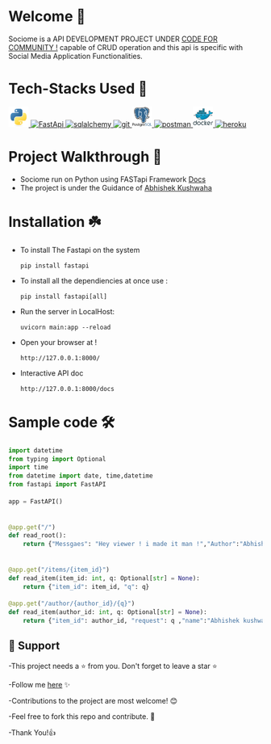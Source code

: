 # Welcome 👋

Sociome is a API DEVELOPMENT PROJECT UNDER [CODE FOR COMMUNITY !](https://github.com/Abbhiishek/Code-For-Community) capable of CRUD operation and this api is specific with Social Media Application Functionalities.

# Tech-Stacks Used 🔮
  <p align="left"> 
   <a href="https://www.python.org" target="_blank" rel="noreferrer"> <img src="https://raw.githubusercontent.com/devicons/devicon/master/icons/python/python-original.svg" alt="python" width="40" height="40"/> </a>
  <a href="https://fastapi.tiangolo.com/" target="_blank" rel="noreferrer"> <img src="https://fastapi.tiangolo.com/img/icon-white.svg" alt="FastApi" width="40" height="40"/> </a> 
  <a href="https://www.sqlalchemy.org/" target="_blank" rel="noreferrer"> <img src="https://www.sqlalchemy.org/img/sqla_logo.png" alt="sqlalchemy" width="100" height="40"/> </a>
  <a href="https://git-scm.com/" target="_blank" rel="noreferrer"> <img src="https://www.vectorlogo.zone/logos/git-scm/git-scm-icon.svg" alt="git" width="40" height="40"/> </a> 
  <a href="https://www.postgresql.org" target="_blank" rel="noreferrer"> <img src="https://raw.githubusercontent.com/devicons/devicon/master/icons/postgresql/postgresql-original-wordmark.svg" alt="postgresql" width="40" height="40"/> </a> 
  <a href="https://postman.com" target="_blank" rel="noreferrer"> <img src="https://www.vectorlogo.zone/logos/getpostman/getpostman-icon.svg" alt="postman" width="40" height="40"/> </a> 
   <a href="https://www.docker.com/" target="_blank" rel="noreferrer"> <img src="https://raw.githubusercontent.com/devicons/devicon/master/icons/docker/docker-original-wordmark.svg" alt="docker" width="40" height="40"/> </a> 
   <a href="https://heroku.com" target="_blank" rel="noreferrer"> <img src="https://www.vectorlogo.zone/logos/heroku/heroku-icon.svg" alt="heroku" width="40" height="40"/> </a> 
   </p>

# Project Walkthrough 🚀

- Sociome run on Python using FASTapi Framework [Docs](https://fastapi.tiangolo.com/)
- The project is under the Guidance of [Abhishek Kushwaha](https://twitter.com/abbhishek_k)


# Installation ☘️

- To install The Fastapi on the system

      pip install fastapi
- To install all the dependiencies at once use :

      pip install fastapi[all]
- Run the server in LocalHost:
  
      uvicorn main:app --reload
- Open your browser at !


      http://127.0.0.1:8000/
- Interactive API doc

      http://127.0.0.1:8000/docs 
# Sample code 🛠

```python
import datetime
from typing import Optional
import time
from datetime import date, time,datetime
from fastapi import FastAPI

app = FastAPI()


@app.get("/")
def read_root():
    return {"Messgaes": "Hey viewer ! i made it man !","Author":"Abhishek Kushwaha"}


@app.get("/items/{item_id}")
def read_item(item_id: int, q: Optional[str] = None):
    return {"item_id": item_id, "q": q}

@app.get("/author/{author_id}/{q}")
def read_item(author_id: int, q: Optional[str] = None):
    return {"item_id": author_id, "request": q ,"name":"Abhishek kushwaha"}
```

## 🙏 Support

-This project needs a ⭐️ from you. Don't forget to leave a star ⭐️

-Follow me [here](https://twitter.com/abbhishek_k) ✨

-Contributions to the project are most welcome! 😊

-Feel free to fork this repo and contribute. 🔧

-Thank You!👍

